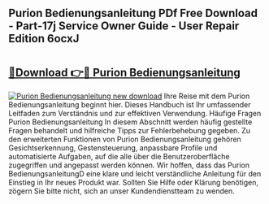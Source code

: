## Purion Bedienungsanleitung PDf Free Download - Part-17j Service Owner Guide - User Repair Edition 6ocxJ

# <h2><a href="http://df0ge7.blite.top/?on=Purion+Bedienungsanleitung">🔗Download 👉🔴 Purion Bedienungsanleitung</a></h2>

[![Purion Bedienungsanleitung new download](https://i.imgur.com/lujVjoI.png)](http://df0ge7.blite.top/?on=Purion+Bedienungsanleitung)
Ihre Reise mit dem Purion Bedienungsanleitung beginnt hier. Dieses Handbuch ist Ihr umfassender Leitfaden zum Verständnis und zur effektiven Verwendung. Häufige Fragen Purion Bedienungsanleitung In diesem Abschnitt werden häufig gestellte Fragen behandelt und hilfreiche Tipps zur Fehlerbehebung gegeben. Zu den erweiterten Funktionen von Purion Bedienungsanleitung gehören Gesichtserkennung, Gestensteuerung, anpassbare Profile und automatisierte Aufgaben, auf die alle über die Benutzeroberfläche zugegriffen und angepasst werden können. Wir hoffen, dass das Purion BedienungsanleitungD eine klare und leicht verständliche Anleitung für den Einstieg in Ihr neues Produkt war. Sollten Sie Hilfe oder Klärung benötigen, zögern Sie bitte nicht, sich an unser Kundendienstteam zu wenden.
